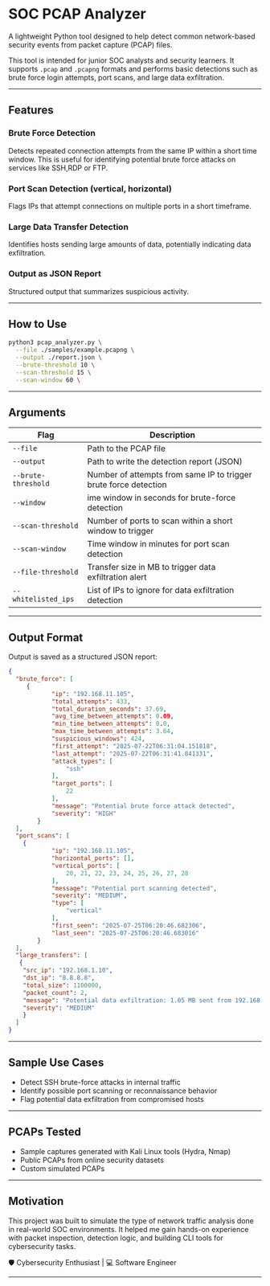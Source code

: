 
# SOC PCAP Analyzer

A lightweight Python tool designed to help detect common network-based security events from packet capture (PCAP) files.

This tool is intended for junior SOC analysts and security learners. It supports `.pcap` and `.pcapng` formats and performs basic detections such as brute force login attempts, port scans, and large data exfiltration.

---

## Features

### Brute Force Detection
Detects repeated connection attempts from the same IP within a short time window.
This is useful for identifying potential brute force attacks on services like SSH,RDP or FTP.

### Port Scan Detection (vertical, horizontal)
Flags IPs that attempt connections on multiple ports in a short timeframe.

### Large Data Transfer Detection
Identifies hosts sending large amounts of data, potentially indicating data exfiltration.

### Output as JSON Report
Structured output that summarizes suspicious activity.

---

## How to Use

```bash
python3 pcap_analyzer.py \
  --file ./samples/example.pcapng \
  --output ./report.json \
  --brute-threshold 10 \
  --scan-threshold 15 \
  --scan-window 60 \
````

---

## Arguments

| Flag                   | Description                                                      |
| ---------------------- | ---------------------------------------------------------------- |
| `--file`               | Path to the PCAP file                                            |
| `--output`             | Path to write the detection report (JSON)                        |
| `--brute-threshold`    | Number of attempts from same IP to trigger brute force detection |
| `--window`             | ime window in seconds for brute-force detection                  |
| `--scan-threshold`     | Number of ports to scan within a short window to trigger         |
| `--scan-window`        | Time window in minutes for port scan detection                   |
| `--file-threshold`     | Transfer size in MB to trigger data exfiltration alert           |
| `--whitelisted_ips`    | List of IPs to ignore for data exfiltration detection            |


---

## Output Format

Output is saved as a structured JSON report:

```json
{
  "brute_force": [
     {
            "ip": "192.168.11.105",
            "total_attempts": 433,
            "total_duration_seconds": 37.69,
            "avg_time_between_attempts": 0.09,
            "min_time_between_attempts": 0.0,
            "max_time_between_attempts": 3.64,
            "suspicious_windows": 424,
            "first_attempt": "2025-07-22T06:31:04.151818",
            "last_attempt": "2025-07-22T06:31:41.841331",
            "attack_types": [
                "ssh"
            ],
            "target_ports": [
                22
            ],
            "message": "Potential brute force attack detected",
            "severity": "HIGH"
        }
  ],
  "port_scans": [
    {
            "ip": "192.168.11.105",
            "horizontal_ports": [],
            "vertical_ports": [
                20, 21, 22, 23, 24, 25, 26, 27, 28
            ],
            "message": "Potential port scanning detected",
            "severity": "MEDIUM",
            "type": [
                "vertical"
            ],
            "first_seen": "2025-07-25T06:20:46.682306",
            "last_seen": "2025-07-25T06:20:46.683016"
        }
  ],
  "large_transfers": [
   {
    "src_ip": "192.168.1.10",
    "dst_ip": "8.8.8.8",
    "total_size": 1100000,
    "packet_count": 2,
    "message": "Potential data exfiltration: 1.05 MB sent from 192.168.1.10 to 8.8.8.8",
    "severity": "MEDIUM"
    }
  ]
}
```

---

## Sample Use Cases

-  Detect SSH brute-force attacks in internal traffic
- Identify possible port scanning or reconnaissance behavior
- Flag potential data exfiltration from compromised hosts

---

## PCAPs Tested

-  Sample captures generated with Kali Linux tools (Hydra, Nmap)
-  Public PCAPs from online security datasets
-  Custom simulated PCAPs

---

## Motivation

This project was built to simulate the type of network traffic analysis done in real-world SOC environments. It helped me gain hands-on experience with packet inspection, detection logic, and building CLI tools for cybersecurity tasks.

🛡️ Cybersecurity Enthusiast | 💻 Software Engineer

---

```


